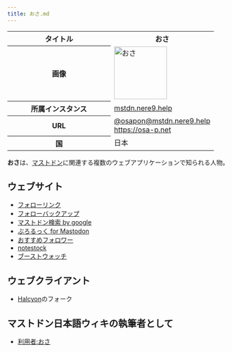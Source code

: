 ```yaml
---
title: おさ.md
---
```

<div>

<table>
<colgroup>
<col style="width: 50%" />
<col style="width: 50%" />
</colgroup>
<tbody>
<tr class="header">
<th>タイトル</th>
<th>おさ</th>
</tr>

<tr class="odd">
<th>画像</th>
<td><a href="/%E3%83%95%E3%82%A1%E3%82%A4%E3%83%AB:Osapon.png" title="おさ"><img src="/images/thumb/0/02/Osapon.png/120px-Osapon.png" srcset="/images/thumb/0/02/Osapon.png/180px-Osapon.png 1.5x, /images/0/02/Osapon.png 2x" width="120" height="120" alt="おさ" /></a></td>
</tr>
<tr class="even">
<th scope="row">所属インスタンス</th>
<td><a href="/Mstdn.nere9.help" title="Mstdn.nere9.help">mstdn.nere9.help</a></td>
</tr>
<tr class="odd">
<th scope="row">URL</th>
<td><a href="https://mstdn.nere9.help/@osapon" rel="nofollow">@osapon@mstdn.nere9.help</a><br />
<a href="https://osa-p.net" rel="nofollow">https://osa-p.net</a></td>
</tr>
<tr class="even">
<th scope="row">国</th>
<td>日本</td>
</tr>
</tbody>
</table>

  
**おさ**は、[マストドン](/Mastodon "Mastodon")に関連する複数のウェブアプリケーションで知られる人物。

## ウェブサイト

-   [フォローリンク](/%E3%83%95%E3%82%A9%E3%83%AD%E3%83%BC%E3%83%AA%E3%83%B3%E3%82%AF "フォローリンク")
-   [フォローバックアップ](/%E3%83%95%E3%82%A9%E3%83%AD%E3%83%BC%E3%83%90%E3%83%83%E3%82%AF%E3%82%A2%E3%83%83%E3%83%97 "フォローバックアップ")
-   [マストドン検索 by google](/%E3%83%9E%E3%82%B9%E3%83%88%E3%83%89%E3%83%B3%E6%A4%9C%E7%B4%A2_by_google "マストドン検索 by google")
-   [ぶろるっく for Mastodon](/%E3%81%B6%E3%82%8D%E3%82%8B%E3%81%A3%E3%81%8F_for_Mastodon "ぶろるっく for Mastodon")
-   [おすすめフォロワー](/%E3%81%8A%E3%81%99%E3%81%99%E3%82%81%E3%83%95%E3%82%A9%E3%83%AD%E3%83%AF%E3%83%BC "おすすめフォロワー")
-   [notestock](/Notestock "Notestock")
-   [ブーストウォッチ](/%E3%83%96%E3%83%BC%E3%82%B9%E3%83%88%E3%82%A6%E3%82%A9%E3%83%83%E3%83%81 "ブーストウォッチ")

## ウェブクライアント

-   [Halcyon](/Halcyon "Halcyon")のフォーク

## マストドン日本語ウィキの執筆者として

-   [利用者:おさ](/%E5%88%A9%E7%94%A8%E8%80%85:%E3%81%8A%E3%81%95 "利用者:おさ")

</div>
